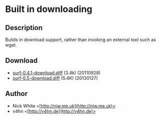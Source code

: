 Built in downloading
====================

Description
-----------

Builds in download support, rather than invoking an external tool such as
wget.

Download
--------

* [surf-0.4.1-download.diff](surf-0.4.1-download.diff) (3.4k) (20110928)
* [surf-0.5-download.diff](surf-0.5-download.diff) (5.4K) (20130127)

Author
------

* Nick White <[http://njw.me.uk](http://njw.me.uk)>
* v4hn <[http://v4hn.de](http://v4hn.de)>
